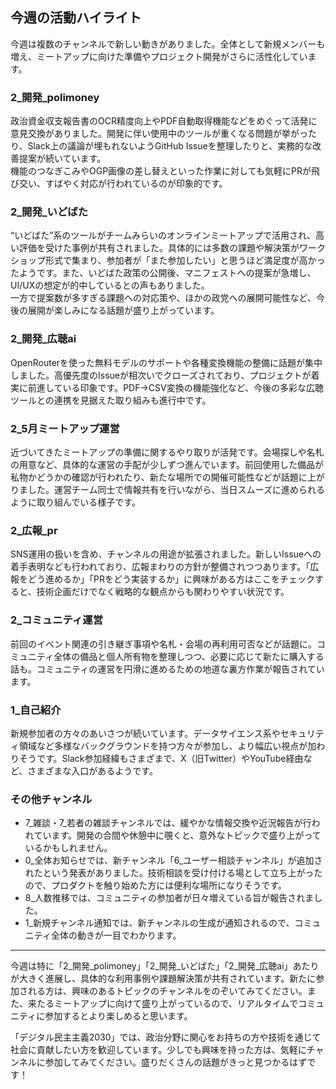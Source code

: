 ## 今週の活動ハイライト

今週は複数のチャンネルで新しい動きがありました。全体として新規メンバーも増え、ミートアップに向けた準備やプロジェクト開発がさらに活性化しています。

### 2_開発_polimoney
政治資金収支報告書のOCR精度向上やPDF自動取得機能などをめぐって活発に意見交換がありました。開発に伴い使用中のツールが重くなる問題が挙がったり、Slack上の議論が埋もれないようGitHub Issueを整理したりと、実務的な改善提案が続いています。  
機能のつなぎこみやOGP画像の差し替えといった作業に対しても気軽にPRが飛び交い、すばやく対応が行われているのが印象的です。

### 2_開発_いどばた
“いどばた”系のツールがチームみらいのオンラインミートアップで活用され、高い評価を受けた事例が共有されました。具体的には多数の課題や解決策がワークショップ形式で集まり、参加者が「また参加したい」と思うほど満足度が高かったようです。また、いどばた政策の公開後、マニフェストへの提案が急増し、UI/UXの想定が的中しているとの声もありました。  
一方で提案数が多すぎる課題への対応策や、ほかの政党への展開可能性など、今後の展開が楽しみになる話題が盛り上がっています。

### 2_開発_広聴ai
OpenRouterを使った無料モデルのサポートや各種変換機能の整備に話題が集中しました。高優先度のIssueが相次いでクローズされており、プロジェクトが着実に前進している印象です。PDF→CSV変換の機能強化など、今後の多彩な広聴ツールとの連携を見据えた取り組みも進行中です。

### 2_5月ミートアップ運営
近づいてきたミートアップの準備に関するやり取りが活発です。会場探しや名札の用意など、具体的な運営の手配が少しずつ進んでいます。前回使用した備品が私物かどうかの確認が行われたり、新たな場所での開催可能性などが話題に上がりました。運営チーム同士で情報共有を行いながら、当日スムーズに進められるように取り組んでいる様子です。

### 2_広報_pr
SNS運用の扱いを含め、チャンネルの用途が拡張されました。新しいIssueへの着手表明なども行われており、広報まわりの方針が整備されつつあります。「広報をどう進めるか」「PRをどう実装するか」に興味がある方はここをチェックすると、技術企画だけでなく戦略的な観点からも関わりやすい状況です。

### 2_コミュニティ運営
前回のイベント関連の引き継ぎ事項や名札・会場の再利用可否などが話題に。コミュニティ全体の備品と個人所有物を整理しつつ、必要に応じて新たに購入する話も。コミュニティの運営を円滑に進めるための地道な裏方作業が報告されています。

### 1_自己紹介
新規参加者の方々のあいさつが続いています。データサイエンス系やセキュリティ領域など多様なバックグラウンドを持つ方々が参加し、より幅広い視点が加わりそうです。Slack参加経緯もさまざまで、X（旧Twitter）やYouTube経由など、さまざまな入口があるようです。

### その他チャンネル
- 7_雑談・7_若者の雑談チャンネルでは、緩やかな情報交換や近況報告が行われています。開発の合間や休憩中に覗くと、意外なトピックで盛り上がっているかもしれません。  
- 0_全体お知らせでは、新チャンネル「6_ユーザー相談チャンネル」が追加されたという発表がありました。技術相談を受け付ける場として立ち上がったので、プロダクトを触り始めた方には便利な場所になりそうです。  
- 8_人数推移では、コミュニティの参加者が日々増えている旨が報告されました。  
- 1_新規チャンネル通知では、新チャンネルの生成が通知されるので、コミュニティ全体の動きが一目でわかります。

---

今週は特に「2_開発_polimoney」「2_開発_いどばた」「2_開発_広聴ai」あたりが大きく進展し、具体的な利用事例や課題解決策が共有されています。新たに参加される方は、興味のあるトピックのチャンネルをのぞいてみてください。また、来たるミートアップに向けて盛り上がっているので、リアルタイムでコミュニティに参加するとより楽しめると思います。

「デジタル民主主義2030」では、政治分野に関心をお持ちの方や技術を通じて社会に貢献したい方を歓迎しています。少しでも興味を持った方は、気軽にチャンネルに参加してみてください。盛りだくさんの話題がきっと見つかるはずです！  